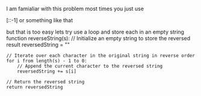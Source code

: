 I am famialiar with this problem most times you just use 

[::-1]
or something like that

but that is too easy lets try use a loop and store each in an empty string 
function reverseString(s):
    // Initialize an empty string to store the reversed result
    reversedString = ""

    // Iterate over each character in the original string in reverse order
    for i from length(s) - 1 to 0:
        // Append the current character to the reversed string
        reversedString += s[i]

    // Return the reversed string
    return reversedString
